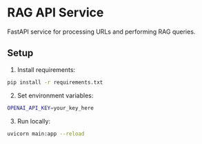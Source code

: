 # RAG API Service

FastAPI service for processing URLs and performing RAG queries.

## Setup

1. Install requirements:
```bash
pip install -r requirements.txt
```

2. Set environment variables:
```bash
OPENAI_API_KEY=your_key_here
```

3. Run locally:
```bash
uvicorn main:app --reload
```
